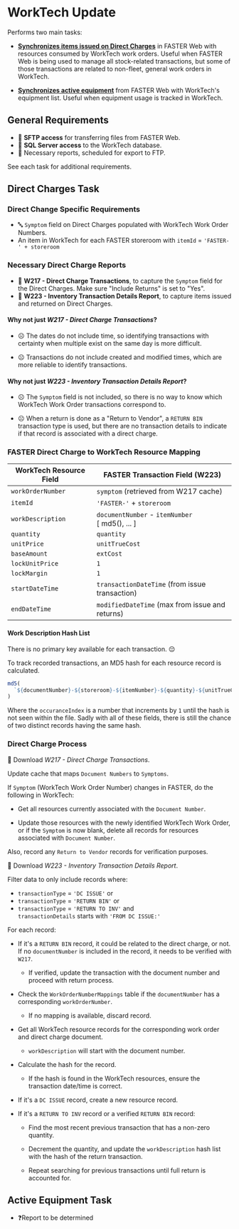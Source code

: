 # WorkTech Update

Performs two main tasks:

- [**Synchronizes items issued on Direct Charges**](#direct-charges-task) in FASTER Web
  with resources consumed by WorkTech work orders.
  Useful when FASTER Web is being used to manage all stock-related transactions,
  but some of those transactions are related to non-fleet, general work orders in WorkTech.

- [**Synchronizes active equipment**](#active-equipment-task) from FASTER Web with WorkTech's equipment list.
  Useful when equipment usage is tracked in WorkTech.

## General Requirements

- 📂 **SFTP access** for transferring files from FASTER Web.
- 🔗 **SQL Server access** to the WorkTech database.
- 📄 Necessary reports, scheduled for export to FTP.

See each task for additional requirements.

## Direct Charges Task

### Direct Change Specific Requirements

- 🔤 `Symptom` field on Direct Charges populated with WorkTech Work Order Numbers.
- An item in WorkTech for each FASTER storeroom with `itemId` = `'FASTER-' + storeroom`

### Necessary Direct Charge Reports

- 📄 **W217 - Direct Charge Transactions**, to capture the `Symptom` field for the Direct Charges.
  Make sure "Include Returns" is set to "Yes".
- 📄 **W223 - Inventory Transaction Details Report**, to capture items issued and returned on Direct Charges.

#### Why not just _W217 - Direct Charge Transactions_?

- ☹️ The dates do not include time,
  so identifying transactions with certainty when multiple exist on the same day is more difficult.

- ☹️ Transactions do not include created and modified times,
  which are more reliable to identify transactions.

#### Why not just _W223 - Inventory Transaction Details Report_?

- ☹️ The `Symptom` field is not included,
  so there is no way to know which WorkTech Work Order transactions correspond to.

- ☹️ When a return is done as a "Return to Vendor",
  a `RETURN BIN` transaction type is used, but there are no transaction details to indicate
  if that record is associated with a direct charge.

### FASTER Direct Charge to WorkTech Resource Mapping

| WorkTech Resource Field | FASTER Transaction Field (W223)                     |
| ----------------------- | --------------------------------------------------- |
| `workOrderNumber`       | `symptom` (retrieved from W217 cache)               |
| `itemId`                | `'FASTER-'` + `storeroom`                           |
| `workDescription`       | `documentNumber` - `itemNumber`<br />[ md5(), ... ] |
| `quantity`              | `quantity`                                          |
| `unitPrice`             | `unitTrueCost`                                      |
| `baseAmount`            | `extCost`                                           |
| `lockUnitPrice`         | `1`                                                 |
| `lockMargin`            | `1`                                                 |
| `startDateTime`         | `transactionDateTime` (from issue transaction)      |
| `endDateTime`           | `modifiedDateTime` (max from issue and returns)     |

#### Work Description Hash List

There is no primary key available for each transaction. 😔

To track recorded transactions, an MD5 hash for each resource record is calculated.

```javascript
md5(
  `${documentNumber}-${storeroom}-${itemNumber}-${quantity}-${unitTrueCost}-${createdDateTime}-${occuranceIndex}`
)
```

Where the `occuranceIndex` is a number that increments by `1` until the hash is not seen within the file.
Sadly with all of these fields, there is still the chance of two distinct records having the same hash.

### Direct Charge Process

🔽 Download _W217 - Direct Charge Transactions_.

Update cache that maps `Document Numbers` to `Symptoms`.

If `Symptom` (WorkTech Work Order Number) changes in FASTER,
do the following in WorkTech:

- Get all resources currently associated with the `Document Number`.

- Update those resources with the newly identified WorkTech Work Order,
  or if the `Symptom` is now blank, delete all records for resources associated with `Document Number`.

Also, record any `Return to Vendor` records for verification purposes.

🔽 Download _W223 - Inventory Transaction Details Report_.

Filter data to only include records where:

- `transactionType` = `'DC ISSUE'` or
- `transactionType` = `'RETURN BIN'` or
- `transactionType` = `'RETURN TO INV'` and<br/>
  `transactionDetails` starts with `'FROM DC ISSUE:'`

For each record:

- If it's a `RETURN BIN` record, it could be related to the direct charge, or not.
  If no `documentNumber` is included in the record, it needs to be verified with `W217`.

  - If verified, update the transaction with the document number and proceed with return process.

- Check the `WorkOrderNumberMappings` table if the `documentNumber` has a corresponding `workOrderNumber`.

  - If no mapping is available, discard record.

- Get all WorkTech resource records for the corresponding work order and direct charge document.

  - `workDescription` will start with the document number.

- Calculate the hash for the record.

  - If the hash is found in the WorkTech resources, ensure the transaction date/time is correct.

- If it's a `DC ISSUE` record, create a new resource record.

- If it's a `RETURN TO INV` record or a verified `RETURN BIN` record:

  - Find the most recent previous transaction that has a non-zero quantity.

  - Decrement the quantity, and update the `workDescription` hash list with
    the hash of the return transaction.
  - Repeat searching for previous transactions until full return is accounted for.

## Active Equipment Task

- ❓Report to be determined
